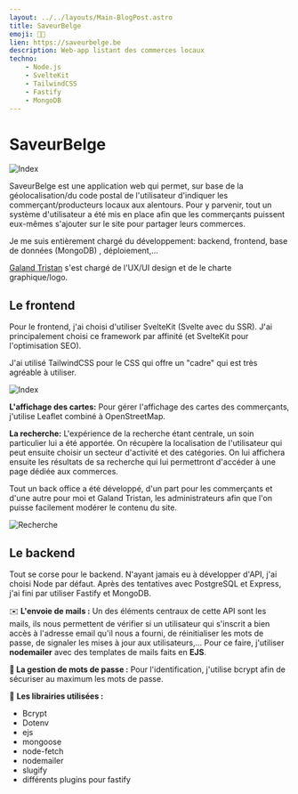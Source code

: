 ```yaml
---
layout: ../../layouts/Main-BlogPost.astro
title: SaveurBelge
emoji: 👨‍🌾
lien: https://saveurbelge.be
description: Web-app listant des commerces locaux
techno:
    - Node.js
    - SvelteKit
    - TailwindCSS
    - Fastify
    - MongoDB
---
```


# SaveurBelge

![Index](/img/index_sb.webp)

SaveurBelge est une application web qui permet, sur base de la géolocalisation/du code postal de l'utilisateur d'indiquer les commerçant/producteurs locaux aux alentours. Pour y parvenir, tout un système d'utilisateur a été mis en place afin que les commerçants puissent eux-mêmes s'ajouter sur le site pour partager leurs commerces.

Je me suis entièrement chargé du développement: backend, frontend, base de données (MongoDB) , déploiement,...

[Galand Tristan](https://galandtristan.be) s'est chargé de l'UX/UI design et de le charte graphique/logo.

## Le frontend

Pour le frontend, j'ai choisi d'utiliser SvelteKit (Svelte avec du SSR). J'ai principalement choisi ce framework par affinité (et SvelteKit pour l'optimisation SEO). 

J'ai utilisé TailwindCSS pour le CSS qui offre un "cadre" qui est très agréable à utiliser. 

![Index](/img/search_sb.webp)

**L'affichage des cartes:** Pour gérer l'affichage des cartes des commerçants, j'utilise Leaflet combiné à OpenStreetMap. 

**La recherche:** L'expérience de la recherche étant centrale, un soin particulier lui a été apportée. On récupère la localisation de l'utilisateur qui peut ensuite choisir un secteur d'activité et des catégories. On lui affichera ensuite les résultats de sa recherche qui lui permettront d'accéder à une page dédiée aux commerces.

Tout un back office a été développé, d'un part pour les commerçants et d'une autre pour moi et Galand Tristan, les administrateurs afin que l'on puisse facilement modérer le contenu du site.


![Recherche](/img/backoffice_sb.webp)
## Le backend

Tout se corse pour le backend. N'ayant jamais eu à développer d'API, j'ai choisi Node par défaut. Après des tentatives avec PostgreSQL et Express, j'ai fini par utiliser Fastify et MongoDB. 

✉️ **L'envoie de mails :** Un des éléments centraux de cette API sont les mails, ils nous permettent de vérifier si un utilisateur qui s'inscrit a bien accès à l'adresse email qu'il nous a fourni, de réinitialiser les mots de passe, de signaler les mises à jour aux utilisateurs,... Pour ce faire, j'utiliser **nodemailer** avec des templates de mails faits en **EJS**. 

**🔐 La gestion de mots de passe :** Pour l'identification, j'utilise bcrypt afin de sécuriser au maximum les mots de passe.

📕 **Les librairies utilisées :**

- Bcrypt
- Dotenv
- ejs
- mongoose
- node-fetch
- nodemailer
- slugify
- différents plugins pour fastify